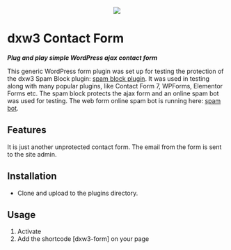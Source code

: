 <p align="center">
    <img href="https://dx-w3.com" src="https://www.dx-w3.com/wp-content/uploads/2023/11/dxw3_logo_square_250x250-150x150.png"> 
</p>

# dxw3 Contact Form

***Plug and play simple WordPress ajax contact form***

This generic WordPress form plugin was set up for testing the protection of the dxw3 Spam Block plugin: [spam block plugin](https://www.dx-w3.com/en/product/dxw3-spam-block/). It was used in testing along with many popular plugins, like Contact Form 7, WPForms, Elementor Forms etc. The spam block protects the ajax form and an online spam bot was used for testing. The web form online spam bot is running here: [spam bot](https://www.dx-w3.com/en/bot-spam-test/).

## Features

It is just another unprotected contact form. The email from the form is sent to the site admin.

## Installation

- Clone and upload to the plugins directory.

## Usage

1. Activate
2. Add the shortcode [dxw3-form] on your page
